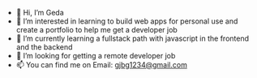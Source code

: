 - 👋 Hi, I’m Geda
- 👀 I’m interested in learning to build web apps for personal use and create a portfolio to help me get a developer job
- 🌱 I’m currently learning a fullstack path with javascript in the frontend and the backend
- 💞️ I’m looking for getting a remote developer job
- 📫 You can find me on Email: gjbg1234@gmail.com
